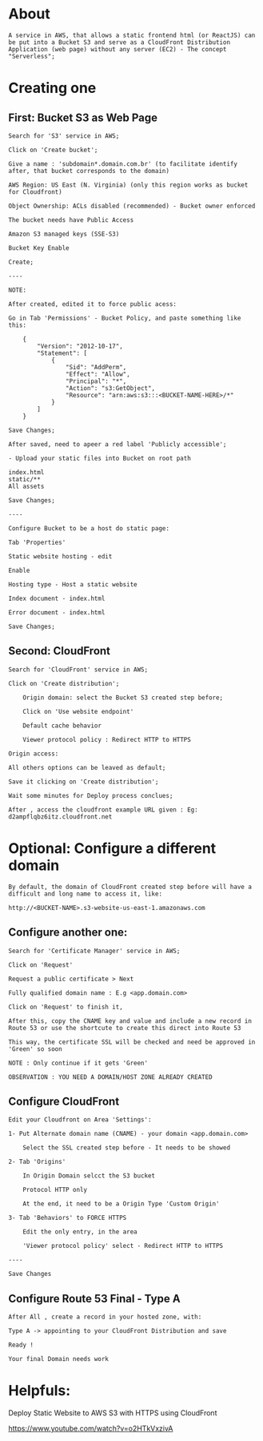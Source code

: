 # About

    A service in AWS, that allows a static frontend html (or ReactJS) can be put into a Bucket S3 and serve as a CloudFront Distribution Application (web page) without any server (EC2) - The concept "Serverless";

# Creating one

## First: Bucket S3 as Web Page

    Search for 'S3' service in AWS;

    Click on 'Create bucket';

    Give a name : 'subdomain*.domain.com.br' (to facilitate identify after, that bucket corresponds to the domain) 

    AWS Region: US East (N. Virginia) (only this region works as bucket for Cloudfront)

    Object Ownership: ACLs disabled (recommended) - Bucket owner enforced

    The bucket needs have Public Access

    Amazon S3 managed keys (SSE-S3)

    Bucket Key Enable

    Create;

    ----

    NOTE:

    After created, edited it to force public acess:

    Go in Tab 'Permissions' - Bucket Policy, and paste something like this:

        {
            "Version": "2012-10-17",
            "Statement": [
                {
                    "Sid": "AddPerm",
                    "Effect": "Allow",
                    "Principal": "*",
                    "Action": "s3:GetObject",
                    "Resource": "arn:aws:s3:::<BUCKET-NAME-HERE>/*"
                }
            ]
        }

    Save Changes;

    After saved, need to apeer a red label 'Publicly accessible';

    - Upload your static files into Bucket on root path 

    index.html
    static/**
    All assets

    Save Changes;

    ----

    Configure Bucket to be a host do static page:

    Tab 'Properties'

    Static website hosting - edit

    Enable

    Hosting type - Host a static website

    Index document - index.html

    Error document - index.html

    Save Changes;

## Second: CloudFront 

    Search for 'CloudFront' service in AWS;

    Click on 'Create distribution';

        Origin domain: select the Bucket S3 created step before;

        Click on 'Use website endpoint'

        Default cache behavior
        
        Viewer protocol policy : Redirect HTTP to HTTPS
    
    Origin access: 

    All others options can be leaved as default;

    Save it clicking on 'Create distribution'; 

    Wait some minutes for Deploy process conclues;

    After , access the cloudfront example URL given : Eg: d2ampflqbz6itz.cloudfront.net

# Optional: Configure a different domain

    By default, the domain of CloudFront created step before will have a difficult and long name to access it, like:

    http://<BUCKET-NAME>.s3-website-us-east-1.amazonaws.com

## Configure another one:

    Search for 'Certificate Manager' service in AWS;
    
    Click on 'Request'

    Request a public certificate > Next 

    Fully qualified domain name : E.g <app.domain.com>

    Click on 'Request' to finish it, 

    After this, copy the CNAME key and value and include a new record in Route 53 or use the shortcute to create this direct into Route 53

    This way, the certificate SSL will be checked and need be approved in 'Green' so soon

    NOTE : Only continue if it gets 'Green'

    OBSERVATION : YOU NEED A DOMAIN/HOST ZONE ALREADY CREATED

## Configure CloudFront 

    Edit your Cloudfront on Area 'Settings':

    1- Put Alternate domain name (CNAME) - your domain <app.domain.com>

        Select the SSL created step before - It needs to be showed

    2- Tab 'Origins'

        In Origin Domain selcct the S3 bucket 

        Protocol HTTP only

        At the end, it need to be a Origin Type 'Custom Origin'

    3- Tab 'Behaviors' to FORCE HTTPS

        Edit the only entry, in the area
        
        'Viewer protocol policy' select - Redirect HTTP to HTTPS

    ----

    Save Changes

## Configure Route 53 Final - Type A

    After All , create a record in your hosted zone, with:

    Type A -> appointing to your CloudFront Distribution and save 

    Ready ! 
    
    Your final Domain needs work

# Helpfuls:

Deploy Static Website to AWS S3 with HTTPS using CloudFront

https://www.youtube.com/watch?v=o2HTkVxzivA
